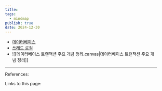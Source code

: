 ```yaml
---
title: 
tags:
  - mindmap
publish: true
date: 2024-12-30
---
```

- [데이터베이스](https://xmind.ai/share/RW9UR0DK?xid=QlOQVE7Y)
- [쓰레드 로컬](https://xmind.ai/share/pRcM1EI6?xid=rsVsIqMU)
- ![[데이터베이스 트랜잭션 주요 개념 정리.canvas|데이터베이스 트랜잭션 주요 개념 정리]]

---
References: 

Links to this page: 
